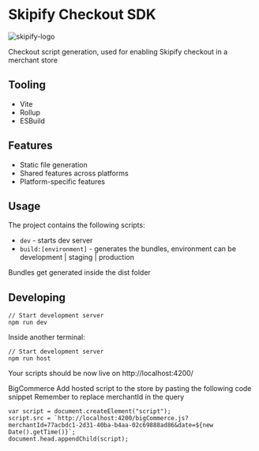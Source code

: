 # Skipify Checkout SDK

![skipify-logo](https://user-images.githubusercontent.com/5350362/204699214-f9b54d89-0328-4475-a83f-06dd469813fd.svg)

Checkout script generation, used for enabling Skipify checkout in a merchant store

## Tooling

- Vite
- Rollup
- ESBuild

## Features

- Static file generation
- Shared features across platforms
- Platform-specific features

## Usage

The project contains the following scripts:

- `dev` - starts dev server
- `build:[environment]` - generates the bundles, environment can be development | staging | production

Bundles get generated inside the dist folder

## Developing

```
// Start development server
npm run dev
```

Inside another terminal:
```
// Start development server
npm run host
```
Your scripts should be now live on http://localhost:4200/

BigCommerce
Add hosted script to the store by pasting the following code snippet
Remember to replace merchantId in the query
```
var script = document.createElement("script");
script.src = `http://localhost:4200/bigCommerce.js?merchantId=77acbdc1-2d31-40ba-b4aa-02c69888ad86&date=${new Date().getTime()}`;
document.head.appendChild(script);
```
